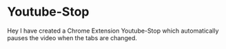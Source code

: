 # Youtube-Stop

Hey I have created a Chrome Extension Youtube-Stop which automatically pauses the video when the tabs are changed.
